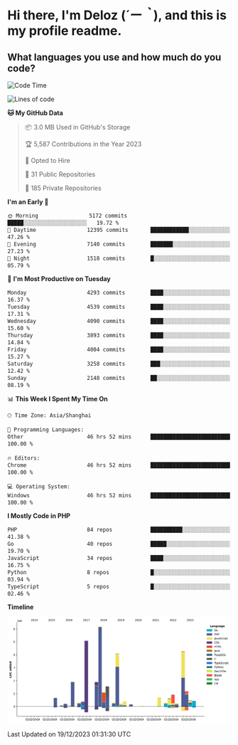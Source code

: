 # **Hi there, I'm Deloz (*´ー｀*), and this is my profile readme.**

## **What languages you use and how much do you code?**

<!--START_SECTION:waka-->
![Code Time](http://img.shields.io/badge/Code%20Time-3%2C016%20hrs-blue)

![Lines of code](https://img.shields.io/badge/From%20Hello%20World%20I%27ve%20Written-33.4%20million%20lines%20of%20code-blue)

**🐱 My GitHub Data** 

> 📦 3.0 MB Used in GitHub's Storage 
 > 
> 🏆 5,587 Contributions in the Year 2023
 > 
> 💼 Opted to Hire
 > 
> 📜 31 Public Repositories 
 > 
> 🔑 185 Private Repositories 
 > 
**I'm an Early 🐤** 

```text
🌞 Morning                5172 commits        █████░░░░░░░░░░░░░░░░░░░░   19.72 % 
🌆 Daytime                12395 commits       ████████████░░░░░░░░░░░░░   47.26 % 
🌃 Evening                7140 commits        ███████░░░░░░░░░░░░░░░░░░   27.23 % 
🌙 Night                  1518 commits        █░░░░░░░░░░░░░░░░░░░░░░░░   05.79 % 
```
📅 **I'm Most Productive on Tuesday** 

```text
Monday                   4293 commits        ████░░░░░░░░░░░░░░░░░░░░░   16.37 % 
Tuesday                  4539 commits        ████░░░░░░░░░░░░░░░░░░░░░   17.31 % 
Wednesday                4090 commits        ████░░░░░░░░░░░░░░░░░░░░░   15.60 % 
Thursday                 3893 commits        ████░░░░░░░░░░░░░░░░░░░░░   14.84 % 
Friday                   4004 commits        ████░░░░░░░░░░░░░░░░░░░░░   15.27 % 
Saturday                 3258 commits        ███░░░░░░░░░░░░░░░░░░░░░░   12.42 % 
Sunday                   2148 commits        ██░░░░░░░░░░░░░░░░░░░░░░░   08.19 % 
```


📊 **This Week I Spent My Time On** 

```text
🕑︎ Time Zone: Asia/Shanghai

💬 Programming Languages: 
Other                    46 hrs 52 mins      █████████████████████████   100.00 % 

🔥 Editors: 
Chrome                   46 hrs 52 mins      █████████████████████████   100.00 % 

💻 Operating System: 
Windows                  46 hrs 52 mins      █████████████████████████   100.00 % 
```

**I Mostly Code in PHP** 

```text
PHP                      84 repos            ██████████░░░░░░░░░░░░░░░   41.38 % 
Go                       40 repos            █████░░░░░░░░░░░░░░░░░░░░   19.70 % 
JavaScript               34 repos            ████░░░░░░░░░░░░░░░░░░░░░   16.75 % 
Python                   8 repos             █░░░░░░░░░░░░░░░░░░░░░░░░   03.94 % 
TypeScript               5 repos             █░░░░░░░░░░░░░░░░░░░░░░░░   02.46 % 
```



**Timeline**

![Lines of Code chart](https://raw.githubusercontent.com/deloz/deloz/main/assets/bar_graph.png)


 Last Updated on 19/12/2023 01:31:30 UTC
<!--END_SECTION:waka-->
